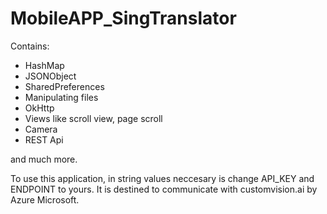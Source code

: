 # MobileAPP_SingTranslator
Contains:
  - HashMap
  - JSONObject
  - SharedPreferences
  - Manipulating files
  - OkHttp
  - Views like scroll view, page scroll
  - Camera 
  - REST Api
  
and much more.

To use this application, in string values neccesary is change API_KEY and ENDPOINT to yours.
It is destined to communicate with customvision.ai by Azure Microsoft.
